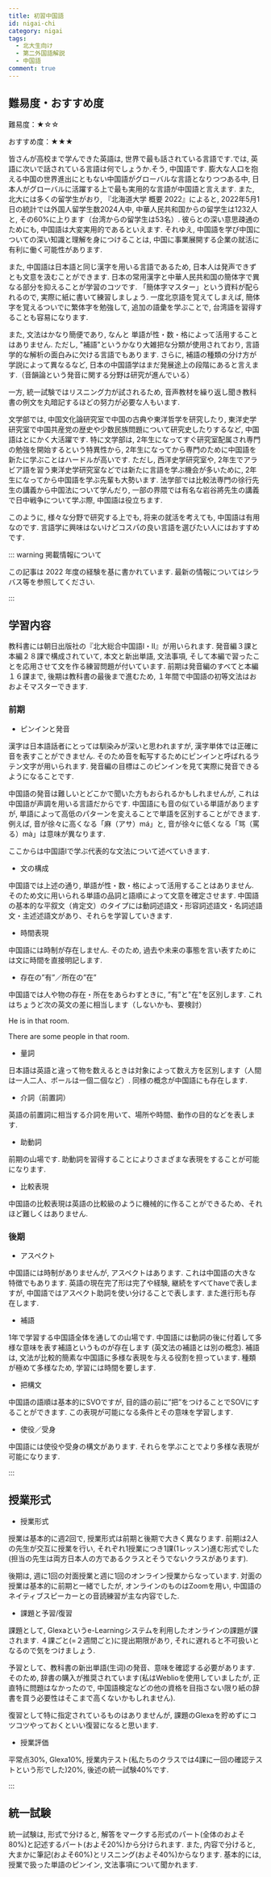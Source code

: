 ```yaml
---
title: 初習中国語
id: nigai-chi
category: nigai
tags:
  - 北大生向け
  - 第二外国語解説
  - 中国語
comment: true
---
```

## 難易度・おすすめ度

難易度：★☆☆

おすすめ度：★★★

皆さんが高校まで学んできた英語は, 世界で最も話されている言語です.では, 英語に次いで話されている言語は何でしょうか.そう, 中国語です. 膨大な人口を抱える中国の世界進出にともない中国語がグローバルな言語となりつつある中,  日本人がグローバルに活躍する上で最も実用的な言語が中国語と言えます. また, 北大には多くの留学生がおり, 『北海道大学 概要 2022』によると, 2022年5月1日の統計では外国人留学生数2024人中, 中華人民共和国からの留学生は1232人と, その60%に上ります（台湾からの留学生は53名）. 彼らとの深い意思疎通のためにも, 中国語は大変実用的であるといえます. それゆえ, 中国語を学び中国についての深い知識と理解を身につけることは, 中国に事業展開する企業の就活に有利に働く可能性があります.

また, 中国語は日本語と同じ漢字を用いる言語であるため, 日本人は発声できずとも文意を汲むことができます. 日本の常用漢字と中華人民共和国の簡体字で異なる部分を抑えることが学習のコツです. 「簡体字マスター」という資料が配られるので, 実際に紙に書いて練習しましょう. 一度北京語を覚えてしまえば, 簡体字を覚えるついでに繁体字を勉強して, 追加の語彙を学ぶことで, 台湾語を習得することも容易になります. 

また, 文法はかなり簡便であり, なんと 単語が性・数・格によって活用することはありません. ただし, "補語"というかなり大雑把な分類が使用されており, 言語学的な解析の面白みに欠ける言語でもあります. さらに, 補語の種類の分け方が学説によって異なるなど,  日本の中国語学はまだ発展途上の段階にあると言えます.（音韻論という発音に関する分野は研究が進んでいる）

一方, 統一試験ではリスニング力が試されるため, 音声教材を繰り返し聞き教科書の例文を丸暗記するほどの努力が必要な人もいます. 

文学部では, 中国文化論研究室で中国の古典や東洋哲学を研究したり, 東洋史学研究室で中国共産党の歴史や少数民族問題について研究史したりするなど, 中国語はとにかく大活躍です. 特に文学部は, 2年生になってすぐ研究室配属され専門の勉強を開始するという特異性から, 2年生になってから専門のために中国語を新たに学ぶことはハードルが高いです. ただし, 西洋史学研究室や, 2年生でアラビア語を習う東洋史学研究室などでは新たに言語を学ぶ機会が多いために, 2年生になってから中国語を学ぶ先輩も大勢います. 法学部では比較法専門の徐行先生の講義から中国法について学んだり, 一部の界隈では有名な岩谷將先生の講義で日中戦争について学ぶ際, 中国語は役立ちます. 

このように, 様々な分野で研究する上でも, 将来の就活を考えても, 中国語は有用なのです. 言語学に興味はないけどコスパの良い言語を選びたい人にはおすすめです.

::: warning 掲載情報について

この記事は 2022 年度の経験を基に書かれています. 最新の情報についてはシラバス等を参照してください.

:::

## 学習内容

教科書には朝日出版社の『北大総合中国語Ⅰ・Ⅱ』が用いられます. 発音編３課と本編２８課で構成されていて, 本文と新出単語, 文法事項, そして本編で習ったことを応用させて文を作る練習問題が付いています. 前期は発音編のすべてと本編１６課まで, 後期は教科書の最後まで進むため, １年間で中国語の初等文法はおおよそマスターできます.

### 前期

* ピンインと発音

漢字は日本語話者にとっては馴染みが深いと思われますが, 漢字単体では正確に音を表すことができません. そのため音を転写するためにピンインと呼ばれるラテン文字が用いられます. 発音編の目標はこのピンインを見て実際に発音できるようになることです.

中国語の発音は難しいとどこかで聞いた方もおられるかもしれませんが, これは中国語が声調を用いる言語だからです. 中国語にも音の似ている単語がありますが, 単語によって高低のパターンを変えることで単語を区別することができます. 例えば, 音が徐々に高くなる「麻（アサ）má」と, 音が徐々に低くなる「骂（罵る）mà」は意味が異なります.

ここからは中国語Ⅰで学ぶ代表的な文法について述べていきます.

* 文の構成

中国語では上述の通り, 単語が性・数・格によって活用することはありません. そのため文に用いられる単語の品詞と語順によって文意を確定させます. 中国語の基本的な平叙文（肯定文）のタイプには動詞述語文・形容詞述語文・名詞述語文・主述述語文があり、それらを学習していきます.

* 時間表現

中国語には時制が存在しません. そのため, 過去や未来の事態を言い表すためには文に時間を直接明記します. 

* 存在の”有”／所在の”在”

中国語では人や物の存在・所在をあらわすときに, ”有”と"在"を区別します. これはちょうど次の英文の差に相当します（しないかも、要検討）

He is in that room.

There are some people in that room.

* 量詞

日本語は英語と違って物を数えるときは対象によって数え方を区別します（人間は一人二人、ボールは一個二個など）.  同様の概念が中国語にも存在します.

* 介詞（前置詞）

英語の前置詞に相当する介詞を用いて、場所や時間、動作の目的などを表します.

* 助動詞

前期の山場です. 助動詞を習得することによりさまざまな表現をすることが可能になります.

* 比較表現

中国語の比較表現は英語の比較級のように機械的に作ることができるため、それほど難しくはありません.

### 後期

* アスペクト

中国語には時制がありませんが, アスペクトはあります. これは中国語の大きな特徴でもあります. 英語の現在完了形は完了や経験, 継続をすべてhaveで表しますが, 中国語ではアスペクト助詞を使い分けることで表します. また進行形も存在します.

* 補語

1年で学習する中国語全体を通しての山場です. 中国語には動詞の後に付着して多様な意味を表す補語というものが存在します (英文法の補語とは別の概念). 補語は, 文法が比較的簡素な中国語に多様な表現を与える役割を担っています. 種類が極めて多様なため, 学習には時間を要します.

* 把構文

中国語の語順は基本的にSVOですが, 目的語の前に”把”をつけることでSOVにすることができます. この表現が可能になる条件とその意味を学習します.

* 使役／受身

中国語には使役や受身の構文があります. それらを学ぶことでより多様な表現が可能になります.

:::

## 授業形式

* 授業形式

授業は基本的に週2回で, 授業形式は前期と後期で大きく異なります. 前期は2人の先生が交互に授業を行い, それぞれ1授業につき1課(1レッスン)進む形式でした(担当の先生は両方日本人の方であるクラスとそうでないクラスがあります). 

後期は, 週に1回の対面授業と週に1回のオンライン授業からなっています. 対面の授業は基本的に前期と一緒でしたが, オンラインのものはZoomを用い, 中国語のネイティブスピーカーとの音読練習が主な内容でした. 

* 課題と予習/復習

課題として, Glexaというe-Learningシステムを利用したオンラインの課題が課されます. ４課ごと(=２週間ごと)に提出期限があり, それに遅れると不可扱いとなるので気をつけましょう. 

予習として、教科書の新出単語(生词)の発音、意味を確認する必要があります.  そのため, 辞書の購入が推奨されています(私はWeblioを使用していましたが, 正直特に問題はなかったので, 中国語検定などの他の資格を目指さない限り紙の辞書を買う必要性はそこまで高くないかもしれません). 

復習として特に指定されているものはありませんが, 課題のGlexaを貯めずにコツコツやっておくといい復習になると思います. 

* 授業評価

平常点30%, Glexa10%, 授業内テスト(私たちのクラスでは4課に一回の確認テストという形でした)20%, 後述の統一試験40%です. 

:::

## 統一試験

統一試験は, 形式で分けると, 解答をマークする形式のパート(全体のおよそ80%)と記述するパート(およそ20%)から分けられます. また, 内容で分けると, 大まかに筆記(およそ60%)とリスニング(およそ40%)からなります. 基本的には, 授業で扱った単語のピンイン, 文法事項について聞かれます.
